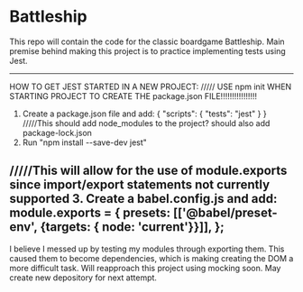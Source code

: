 # Battleship
This repo will contain the code for the classic boardgame Battleship. Main premise behind making this project is to practice implementing tests using Jest.

-------------------------------------------------------------------------
HOW TO GET JEST STARTED IN A NEW PROJECT:
/////
USE npm init WHEN STARTING PROJECT TO CREATE THE 
package.json FILE!!!!!!!!!!!!!!!!
1. Create a package.json file and add:
            {
               "scripts": {
                    "tests": "jest"
                }
            }
/////This should add node_modules to the project? should also add package-lock.json
2. Run "npm install --save-dev jest"

/////This will allow for the use of module.exports since import/export statements not currently supported
3. Create a babel.config.js and add: 
        module.exports = {
            presets: [['@babel/preset-env', {targets: { node: 'current'}}]],
        };
---------------------------------------------------------------------------------


I believe I messed up by testing my modules through exporting them. This caused them to become dependencies, which is making creating the DOM a more difficult task. Will reapproach this project using mocking soon. May create new depository for next attempt.